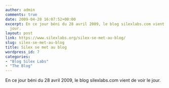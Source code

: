 ```yaml
---
author: admin
comments: true
date: 2009-04-28 16:07:52+00:00
excerpt: En ce jour béni du 28 avril 2009, le blog silexlabs.com vient de voir le
  jour.
layout: post
link: https://www.silexlabs.org/silex-se-met-au-blog/
slug: silex-se-met-au-blog
title: Silex se met au blog
wordpress_id: 7
categories:
- "Blog Silex Labs"
- "The Blog"
---
```


En ce jour béni du 28 avril 2009, le blog silexlabs.com vient de voir le jour.
